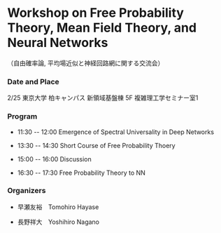 
# Workshop on Free Probability Theory, Mean Field Theory, and Neural Networks

（自由確率論, 平均場近似と神経回路網に関する交流会）


###  Date and Place
2/25
東京大学 柏キャンパス 新領域基盤棟 5F 複雑理工学セミナー室1

###  Program


- 11:30 -- 12:00  Emergence of Spectral Universality in Deep Networks

- 13:30 -- 14:30  Short Course of Free Probability Thoery

- 15:00 -- 16:00  Discussion

- 16:30 -- 17:30  Free Probability Theory to NN



### Organizers

- 早瀬友裕　Tomohiro Hayase 

- 長野祥大　Yoshihiro Nagano
